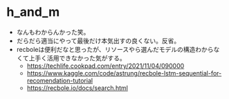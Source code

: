 # h_and_m
- なんもわからんかった笑。
- だらだら適当にやって最後だけ本気出すの良くない。反省。
- recboleは便利だなと思ったが、リソースやら選んだモデルの構造わからなくて上手く活用できなかった気がする。
    - https://techlife.cookpad.com/entry/2021/11/04/090000
    - https://www.kaggle.com/code/astrung/recbole-lstm-sequential-for-recomendation-tutorial
    - https://recbole.io/docs/search.html